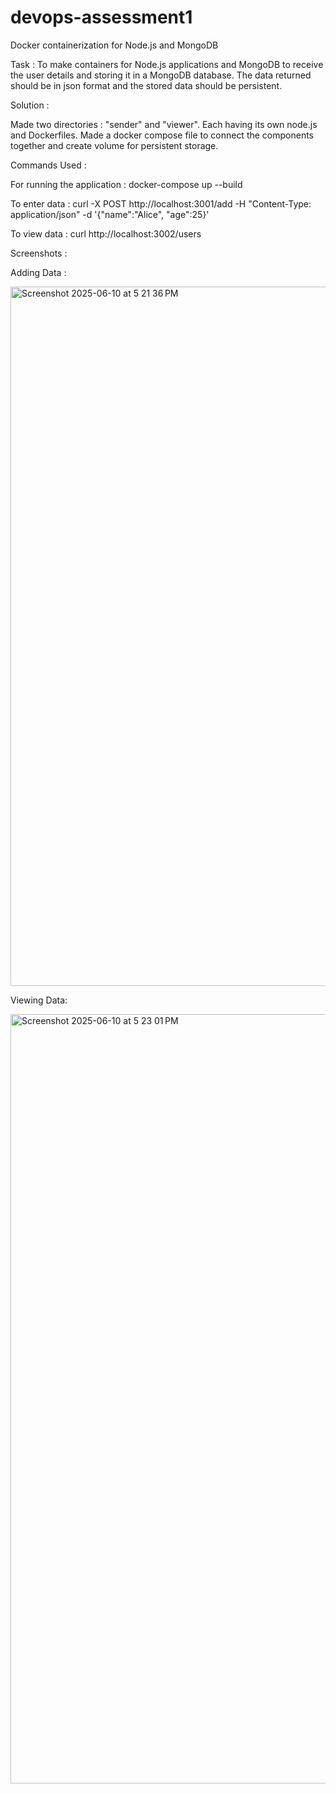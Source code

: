 # devops-assessment1
Docker containerization for Node.js and MongoDB

Task : To make containers for Node.js applications and MongoDB to receive the user details and storing it in a MongoDB database. The data returned should be in json format and the stored data should be persistent.

Solution : 

Made two directories : "sender" and "viewer". Each having its own node.js and Dockerfiles.
Made a docker compose file to connect the components together and create volume for persistent storage.

Commands Used :

For running the application : docker-compose up --build 

To enter data : curl -X POST http://localhost:3001/add -H "Content-Type: application/json" -d '{"name":"Alice", "age":25}'

To view data : curl http://localhost:3002/users

Screenshots :

Adding Data :

<img width="1119" alt="Screenshot 2025-06-10 at 5 21 36 PM" src="https://github.com/user-attachments/assets/a8b90c73-71b0-4ee4-97e2-606b03dcfcf7" />

Viewing Data:

<img width="1231" alt="Screenshot 2025-06-10 at 5 23 01 PM" src="https://github.com/user-attachments/assets/fdf74204-6fdf-4944-9f32-4488eda035d9" />
